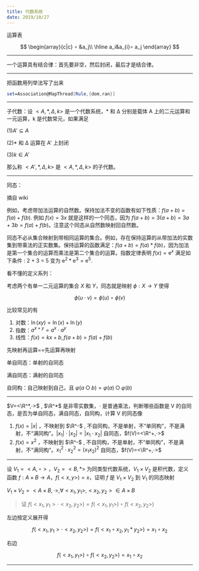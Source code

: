 ```yaml
---
title: 代数系统
date: 2019/10/27
---
```


运算表

$$
\begin{array}{c|c}
    ∘ &a_j\\
    \hline
    a_i&a_{i}∘ a_j
\end{array}
$$

---

一个运算具有结合律：首先要非空，然后封闭，最后才是结合律。

---

把函数用列举法写了出来

```Mathematica
set=Association@MapThread[Rule,{dom,ran}]
```

---

子代数：设 $<A, *, Δ, k>$ 是一个代数系统，* 和 Δ 分别是载体 A 上的二元运算和一元运算，k 是代数常元，如果满足

(1)$A'⊆ A$

(2)* 和 Δ 运算在 A' 上封闭

(3)$k∈A'$

那么称 $<A', *, Δ, k>$ 是 $< A, *, Δ, k >$ 的子代数。

---

同态：

摘自 wiki

例如，考虑带加法运算的自然数。保持加法不变的函数有如下性质：$f(a + b) = f(a) + f(b)$. 例如 $f(x) = 3x$ 就是这样的一个同态，因为 $f(a + b) = 3(a + b) = 3a + 3b = f(a) + f(b)$。注意这个同态从自然数映射回自然数。

同态不必从集合映射到带相同运算的集合。例如，存在保持运算的从带加法的实数集到带乘法的正实数集。保持运算的函数满足：$f(a + b) = f(a) * f(b)$，因为加法是第一个集合的运算而乘法是第二个集合的运算。指数定律表明 $f(x) = \mathrm{e}^x$ 满足如下条件 : 2 + 3 = 5 变为 $\mathrm{e}^2 * \mathrm{e}^3 = \mathrm{e}^5$.

看不懂的定义系列：

考虑两个有单一二元运算的集合 $X$ 和 $Y$，同态就是映射 $\phi :X→ Y$ 使得

$$
\phi (u\cdot v)=\phi (u)\circ \phi (v)
$$

比较常见的有

1. 对数：$\ln(xy)=\ln(x)+\ln(y)$
2. 指数：$a^{x+y}=a^x⋅a^y$
3. 线性：$f(x)=kx+b,f(a+b)=f(a)+f(b)$

先映射再运算==先运算再映射

单自同态：单射的自同态

满自同态：满射的自同态

自同构：自己映射到自己，且 $φ(a○b)=φ(a)○φ(b)$

---

$V=<\R^*,⋅>$ , $\R^*$ 是非零实数集，⋅ 是普通乘法，判断哪些函数是 V 的自同态，是否为单自同态，满自同态，自同构，计算 V 的同态像

1. $f(x)=|x|$ ，不映射到 $\R^-$ , 不自同构，不是单射，不“单同构”，不是满射，不“满同构”。$|x_{1}|⋅|x_{2}|=|x_{1}⋅x_{2}|$ 自同态，$f(V)=<\R^+,⋅>$
2. $f(x)=x^2$ ，不映射到 $\R^-$ , 不自同构，不是单射，不“单同构”，不是满射，不“满同构”。$x_{1}^2⋅x_{2}^2=(x_{1}x_{2})^2$ 自同态，$f(V)=<\R^+,⋅>$

---

设 $V_{1}=<A,∘>，V_{2}=<B,*>$ 为同类型代数系统，$V_{1}×V_{2}$ 是积代数，定义函数 $f:A×B→A，f(<x,y>)=x$，证明 $f$ 是 $V_{1}×V_{2}$ 到 $V_{1}$ 的同态映射

$V_{1}×V_{2}=<A×B,⋅>,∀ <x_{1},y_{1}>,<x_{2},y_{2}>∈ A×B$

> 证 $f(<x_{1},y_{1}>⋅<x_{2},y_{2}>)=f(<x_{1},y_{1}>)∘f(<x_{2},y_{2}>)$

左边按定义展开得

$$
f(<x_{1},y_{1}>⋅<x_{2},y_{2}>)=f(<x_{1}∘x_{2},y_{1}*y_{2}>)=x_{1}∘x_{2}
$$

右边

$$
f(<x_{1},y_{1}>)∘f(<x_{2},y_{2}>)=x_{1}∘ x_{2}
$$

---
